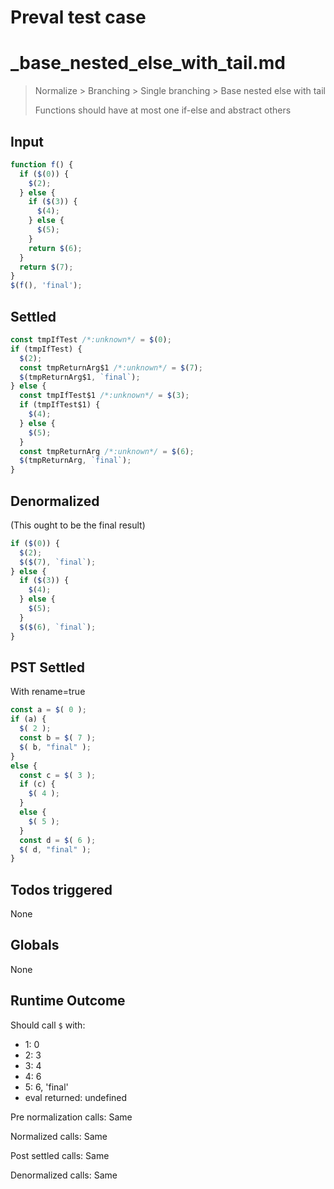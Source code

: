 # Preval test case

# _base_nested_else_with_tail.md

> Normalize > Branching > Single branching > Base nested else with tail
>
> Functions should have at most one if-else and abstract others

## Input

`````js filename=intro
function f() {
  if ($(0)) {
    $(2);
  } else {
    if ($(3)) {
      $(4);
    } else {
      $(5);
    }
    return $(6);
  }
  return $(7);
}
$(f(), 'final');
`````


## Settled


`````js filename=intro
const tmpIfTest /*:unknown*/ = $(0);
if (tmpIfTest) {
  $(2);
  const tmpReturnArg$1 /*:unknown*/ = $(7);
  $(tmpReturnArg$1, `final`);
} else {
  const tmpIfTest$1 /*:unknown*/ = $(3);
  if (tmpIfTest$1) {
    $(4);
  } else {
    $(5);
  }
  const tmpReturnArg /*:unknown*/ = $(6);
  $(tmpReturnArg, `final`);
}
`````


## Denormalized
(This ought to be the final result)

`````js filename=intro
if ($(0)) {
  $(2);
  $($(7), `final`);
} else {
  if ($(3)) {
    $(4);
  } else {
    $(5);
  }
  $($(6), `final`);
}
`````


## PST Settled
With rename=true

`````js filename=intro
const a = $( 0 );
if (a) {
  $( 2 );
  const b = $( 7 );
  $( b, "final" );
}
else {
  const c = $( 3 );
  if (c) {
    $( 4 );
  }
  else {
    $( 5 );
  }
  const d = $( 6 );
  $( d, "final" );
}
`````


## Todos triggered


None


## Globals


None


## Runtime Outcome


Should call `$` with:
 - 1: 0
 - 2: 3
 - 3: 4
 - 4: 6
 - 5: 6, 'final'
 - eval returned: undefined

Pre normalization calls: Same

Normalized calls: Same

Post settled calls: Same

Denormalized calls: Same
